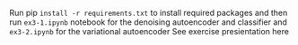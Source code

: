 Run pip `install -r requirements.txt` to install required packages and then run `ex3-1.ipynb` notebook for the denoising autoencoder and classifier and `ex3-2.ipynb` for the variational autoencoder
See exercise presientation here

